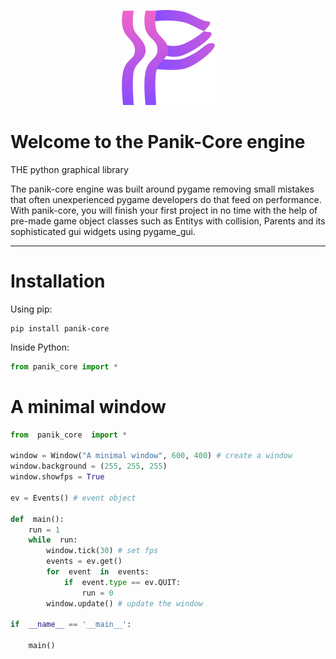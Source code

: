 <p align="center">
  <img src="https://github.com/RedRyan5154/panik-core/blob/master/assets/panik/logo.png?raw=true" alt="Panik-Core's logo"/>
</p>

# Welcome to the Panik-Core engine

THE python graphical library

The panik-core engine was built around pygame removing small mistakes that often unexperienced pygame developers do that feed on performance.  With panik-core, you will finish your first project in no time with the help of pre-made game object classes such as Entitys with collision, Parents and its sophisticated gui widgets using pygame_gui.

---
# Installation
Using pip:
```
pip install panik-core
```

Inside Python:
```python
from panik_core import *
```
# A minimal window
```python
from  panik_core  import *

window = Window("A minimal window", 600, 400) # create a window
window.background = (255, 255, 255)
window.showfps = True

ev = Events() # event object

def  main():
	run = 1
	while  run:
		window.tick(30) # set fps
		events = ev.get()
		for  event  in  events:
			if  event.type == ev.QUIT:
				run = 0
		window.update() # update the window

if  __name__ == '__main__':

	main()
```
